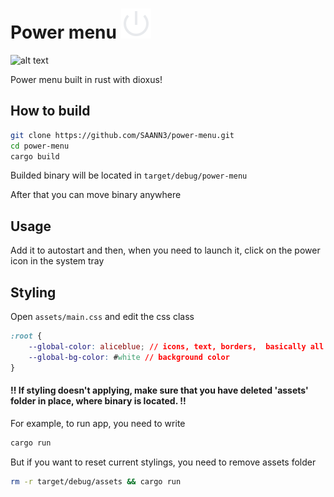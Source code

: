 
# Power menu ![Power menu](readme/icon.svg)

![alt text](readme/preview.gif)

Power menu built in rust with dioxus!
## How to build
```bash
git clone https://github.com/SAANN3/power-menu.git
cd power-menu
cargo build 
```
Builded binary will be located in ```target/debug/power-menu```

After that you can move binary anywhere

## Usage

Add it to autostart and then, when you need to launch it, click on the power icon in the system tray

## Styling
Open ```assets/main.css``` and edit the css class
```css
:root {
    --global-color: aliceblue; // icons, text, borders,  basically all 
    --global-bg-color: #white // background color
}
```


#### !! If styling doesn't applying, make sure that you have deleted  'assets' folder in place, where binary is located. !!

For example, to run app, you need to write
```bash
cargo run
```
But if you want to reset current stylings, you need to remove assets folder
```bash
rm -r target/debug/assets && cargo run
```